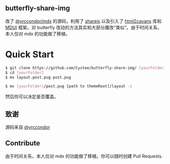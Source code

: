 ## butterfly-share-img
改了 [@yrccondor/mdx](https://github.com/yrccondor/mdx) 的源码，利用了 [sharejs](https://github.com/overtrue/share.js) 以及引入了 [html2cavans](https://github.com/niklasvh/html2canvas) 库和 [MDUI](https://mdui.org) 框架。对 butterfly 改动的方法其实和大部分魔改“类似”。由于时间关系，本人仅对 mdx 的功能做了移植。

# Quick Start
```bash
$ git clone https://github.com/Cystee/butterfly-share-img/ [yourFolder]
$ cd [yourFolder]
$ mv layout.post.pug post.pug
```

```bash
$ mv [yourFolder]/post.pug [path to themeRoot]/layout -i
```

然后你可以决定是否覆盖。

## 致谢
源码来自 [@yrccondor](https://github.com/yrccondor)

## Contribute
由于时间关系，本人仅对 mdx 的功能做了移植。你可以随时创建 Pull Requests.
